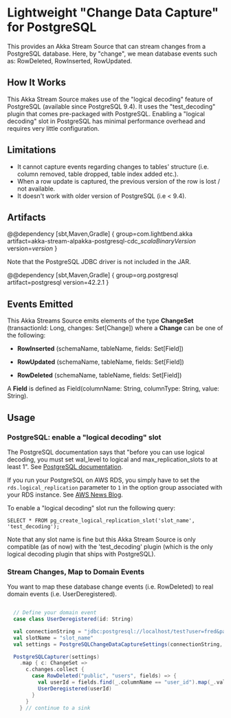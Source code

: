 # Lightweight "Change Data Capture" for PostgreSQL

This provides an Akka Stream Source that can stream changes from a PostgreSQL database. Here, by
"change", we mean database events such as: RowDeleted, RowInserted, RowUpdated.

## How It Works

This Akka Stream Source makes use of the "logical decoding" feature of PostgreSQL (available since PostgreSQL 9.4).
It uses the "test_decoding" plugin that comes pre-packaged with PostgreSQL. Enabling a "logical decoding" slot
in PostgreSQL has minimal performance overhead and requires very little configuration.

## Limitations

* It cannot capture events regarding changes to tables' structure (i.e. column removed, table dropped, table
index added etc.).
* When a row update is captured, the previous version of the row is lost / not available.
* It doesn't work with older version of PostgreSQL (i.e < 9.4).

## Artifacts

@@dependency [sbt,Maven,Gradle] {
  group=com.lightbend.akka
  artifact=akka-stream-alpakka-postgresql-cdc_$scalaBinaryVersion$
  version=$version$
}

Note that the PostgreSQL JDBC driver is not included in the JAR.

@@dependency [sbt,Maven,Gradle] {
  group=org.postgresql
  artifact=postgresql
  version=42.2.1
}

## Events Emitted

This Akka Streams Source emits elements of the type **ChangeSet** (transactionId: Long, changes: Set[Change])
where a **Change** can be one of the following:

* **RowInserted** (schemaName, tableName, fields: Set[Field])

* **RowUpdated** (schemaName, tableName, fields: Set[Field])

* **RowDeleted** (schemaName, tableName, fields: Set[Field])

A **Field** is defined as Field(columnName: String, columnType: String, value: String).

## Usage

### PostgreSQL: enable a "logical decoding" slot

The PostgreSQL documentation says that "before you can use logical decoding, you must set wal_level to logical and
max_replication_slots to at least 1". See [PostgreSQL documentation](https://www.postgresql.org/docs/9.4/static/logicaldecoding-example.html).

If you run your PostgreSQL on AWS RDS, you simply have to set the ```rds.logical_replication``` parameter to ```1``` in the option group
associated with your RDS instance. See [AWS News Blog](https://aws.amazon.com/blogs/aws/amazon-rds-for-postgresql-new-minor-versions-logical-replication-dms-and-more/).

To enable a "logical decoding" slot run the following query:

```
SELECT * FROM pg_create_logical_replication_slot('slot_name', 'test_decoding');
```

Note that any slot name is fine but this Akka Stream Source is only compatible (as of now)
with the 'test_decoding' plugin (which is the only logical decoding plugin that ships with PostgreSQL).

### Stream Changes, Map to Domain Events

You want to map these database change events (i.e. RowDeleted) to real domain events (i.e. UserDeregistered).

```scala

  // Define your domain event
  case class UserDeregistered(id: String)

  val connectionString = "jdbc:postgresql://localhost/test?user=fred&password=secret&ssl=true"
  val slotName = "slot_name"
  val settings = PostgreSQLChangeDataCaptureSettings(connectionString, slotName)

  PostgreSQLCapturer(settings)
    .map { c: ChangeSet =>
      c.changes.collect {
        case RowDeleted("public", "users", fields) => {
          val userId = fields.find(_.columnName == "user_id").map(_.value).getOrElse("unknown")
          UserDeregistered(userId)
        }
      }
    } // continue to a sink

```




